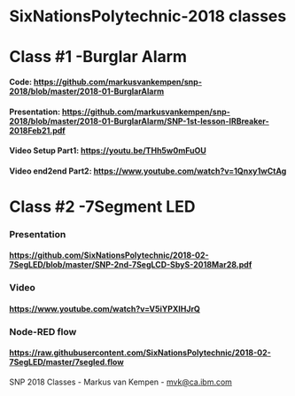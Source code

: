 # SixNationsPolytechnic-2018 classes
# Class #1 -Burglar Alarm
#### Code: https://github.com/markusvankempen/snp-2018/blob/master/2018-01-BurglarAlarm
#### Presentation: https://github.com/markusvankempen/snp-2018/blob/master/2018-01-BurglarAlarm/SNP-1st-lesson-IRBreaker-2018Feb21.pdf
#### Video Setup Part1: https://youtu.be/THh5w0mFuOU
#### Video end2end Part2: https://www.youtube.com/watch?v=1Qnxy1wCtAg
# Class #2 -7Segment LED
### Presentation
#### https://github.com/SixNationsPolytechnic/2018-02-7SegLED/blob/master/SNP-2nd-7SegLCD-SbyS-2018Mar28.pdf
### Video 
#### https://www.youtube.com/watch?v=V5iYPXIHJrQ
### Node-RED flow
#### https://raw.githubusercontent.com/SixNationsPolytechnic/2018-02-7SegLED/master/7segled.flow

SNP 2018 Classes - Markus van Kempen - mvk@ca.ibm.com



